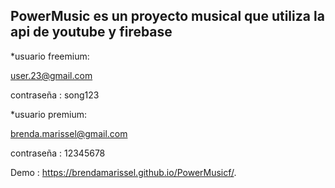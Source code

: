 PowerMusic es un proyecto musical que utiliza la api de youtube y firebase 
--------------------------------
*usuario freemium:

user.23@gmail.com

contraseña : song123

*usuario premium:

brenda.marissel@gmail.com

contraseña : 12345678

Demo :  https://brendamarissel.github.io/PowerMusicf/.
